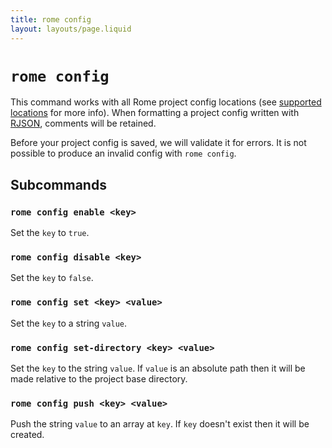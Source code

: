 ```yaml
---
title: rome config
layout: layouts/page.liquid
---
```


# `rome config`

This command works with all Rome project config locations (see [supported locations](/docs/project-config#supported-locations) for more info). When formatting a project config written with [RJSON](/docs/rjson), comments will be retained.

Before your project config is saved, we will validate it for errors. It is not possible to produce an invalid config with `rome config`.

## Subcommands

### `rome config enable <key>`

Set the `key` to `true`.

### `rome config disable <key>`

Set the `key` to `false`.

### `rome config set <key> <value>`

Set the `key` to a string `value`.

### `rome config set-directory <key> <value>`

Set the `key` to the string `value`. If `value` is an absolute path then it will be made relative to the project base directory.

### `rome config push <key> <value>`

Push the string `value` to an array at `key`. If `key` doesn't exist then it will be created.
